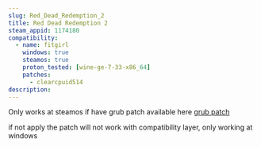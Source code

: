 ```yaml
---
slug: Red_Dead_Redemption_2
title: Red Dead Redemption 2
steam_appid: 1174180
compatibility:
  - name: fitgirl
    windows: true
    steamos: true
    proton_tested: [wine-ge-7-33-x86_64]
    patches:
      - clearcpuid514
description:
---
```

Only works at steamos if have grub patch available here [grub patch](https://github.com/pdx-rico/hogwarts-steamdeck-fix)

if not apply the patch will not work with compatibility layer, only working at windows
